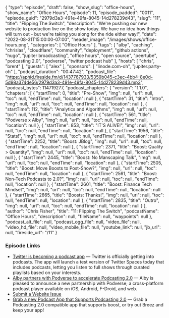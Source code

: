 {
  "type": "episode",
  "draft": false,
  "show_slug": "office-hours",
  "show_name": "Office Hours",
  "episode": 11,
  "episode_padded": "0011",
  "episode_guid": "2979d3a3-491e-49fa-8045-14d278239d43",
  "slug": "11",
  "title": "Flipping The Switch",
  "description": "We're pushing our new website to production live on the show today. We have no idea how things will turn out - but we're taking you along for the ride either way!",
  "date": "2022-08-31T15:00:00-07:00",
  "header_image": "/images/shows/office-hours.png",
  "categories": [
    "Office Hours"
  ],
  "tags": [
    "alby",
    "caching",
    "chrislas",
    "cloudflare",
    "community",
    "deployment",
    "github actions",
    "hugo",
    "jupiter broadcasting",
    "office hours",
    "open source",
    "peertube",
    "podcasting 2.0",
    "podverse",
    "twitter podcast hub"
  ],
  "hosts": [
    "chris",
    "brent"
  ],
  "guests": [
    "alex"
  ],
  "sponsors": [
    "linode.com-oh",
    "jupiter.party-oh"
  ],
  "podcast_duration": "00:47:42",
  "podcast_file": "https://aphid.fireside.fm/d/1437767933/5359b045-c3ec-4bb4-8e0d-5d98a374de56/2979d3a3-491e-49fa-8045-14d278239d43.mp3",
  "podcast_bytes": 114719277,
  "podcast_chapters": {
    "version": "1.1.0",
    "chapters": [
      {
        "startTime": 0,
        "title": "Pre-Show",
        "img": null,
        "url": null,
        "toc": null,
        "endTime": null,
        "location": null
      },
      {
        "startTime": 31,
        "title": "Intro",
        "img": null,
        "url": null,
        "toc": null,
        "endTime": null,
        "location": null
      },
      {
        "startTime": 112,
        "title": "Analytics and Algorithms",
        "img": null,
        "url": null,
        "toc": null,
        "endTime": null,
        "location": null
      },
      {
        "startTime": 561,
        "title": "Podverse x Alby",
        "img": null,
        "url": null,
        "toc": null,
        "endTime": null,
        "location": null
      },
      {
        "startTime": 853,
        "title": "IT'S ALIVE!",
        "img": null,
        "url": null,
        "toc": null,
        "endTime": null,
        "location": null
      },
      {
        "startTime": 1956,
        "title": "Stats!",
        "img": null,
        "url": null,
        "toc": null,
        "endTime": null,
        "location": null
      },
      {
        "startTime": 2252,
        "title": "Boost: JBlog",
        "img": null,
        "url": null,
        "toc": null,
        "endTime": null,
        "location": null
      },
      {
        "startTime": 2371,
        "title": "Boost: Quality > Quantity",
        "img": null,
        "url": null,
        "toc": null,
        "endTime": null,
        "location": null
      },
      {
        "startTime": 2445,
        "title": "Boost: No Manscaping Talk",
        "img": null,
        "url": null,
        "toc": null,
        "endTime": null,
        "location": null
      },
      {
        "startTime": 2505,
        "title": "Boost: Move Boosts to Post-Show?",
        "img": null,
        "url": null,
        "toc": null,
        "endTime": null,
        "location": null
      },
      {
        "startTime": 2561,
        "title": "Boost: Non-Tech Podcasts to 2.0?",
        "img": null,
        "url": null,
        "toc": null,
        "endTime": null,
        "location": null
      },
      {
        "startTime": 2601,
        "title": "Boost: Finance Tech Mindset",
        "img": null,
        "url": null,
        "toc": null,
        "endTime": null,
        "location": null
      },
      {
        "startTime": 2665,
        "title": "Boosts: Thanks!",
        "img": null,
        "url": null,
        "toc": null,
        "endTime": null,
        "location": null
      },
      {
        "startTime": 2835,
        "title": "Outro",
        "img": null,
        "url": null,
        "toc": null,
        "endTime": null,
        "location": null
      }
    ],
    "author": "Chris Fisher",
    "title": "11: Flipping The Switch",
    "podcastName": "Office Hours",
    "description": null,
    "fileName": null,
    "waypoints": null
  },
  "podcast_alt_file": null,
  "podcast_ogg_file": null,
  "video_file": null,
  "video_hd_file": null,
  "video_mobile_file": null,
  "youtube_link": null,
  "jb_url": null,
  "fireside_url": "/11"
}


### Episode Links

  * [Twitter is becoming a podcast app](https://www.theverge.com/2022/8/25/23321940/twitter-podcast-spaces-spotify-apple "Twitter is becoming a podcast app") — Twitter is officially getting into podcasts. The app will launch a test version of Twitter Spaces today that includes podcasts, letting you listen to full shows through curated playlists based on your interests.
  * [Alby partners with Podverse to accelerate Podcasting 2.0](https://blog.getalby.com/alby-partnership-announcement-with-podverse/ "Alby partners with Podverse to accelerate Podcasting 2.0") — Alby is pleased to announce a new partnership with Podverse; a cross-platform podcast player available on iOS, Android, F-Droid, and web.
  * [Submit a Website Issue](https://github.com/JupiterBroadcasting/jupiterbroadcasting.com/issues "Submit a Website Issue")
  * [Grab a new Podcast App that Supports Podcasting 2.0](http://newpodcastapps.com/ "Grab a new Podcast App that Supports Podcasting 2.0") — Grab a Podcasting 2.0 compatible app that supports boost, or try out Breez and keep your app!


